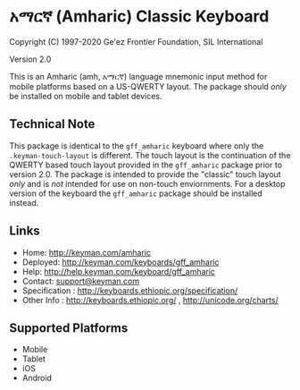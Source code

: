 አማርኛ (Amharic) Classic Keyboard
==============================

Copyright (C) 1997-2020 Ge'ez Frontier Foundation, SIL International

Version 2.0

This is an Amharic (amh, አማርኛ) language mnemonic input method for mobile platforms based on a US-QWERTY layout. The package should *only* be installed on mobile and tablet devices.

Technical Note
--------------
This package is identical to the `gff_amharic` keyboard where only the `.keyman-touch-layout` is different.  The touch layout is the continuation of the QWERTY based touch layout provided in the `gff_amharic` package prior to version 2.0.  The package is intended to provide the "classic" touch layout *only* and is *not* intended for use on non-touch enviornments. For a desktop version of the keyboard the `gff_amharic` package should be installed instead.

Links
-----

 * Home:     <http://keyman.com/amharic>
 * Deployed: <http://keyman.com/keyboards/gff_amharic>
 * Help:     <http://help.keyman.com/keyboard/gff_amharic>
 * Contact:  <support@keyman.com>
 * Specification :  http://keyboards.ethiopic.org/specification/
 * Other Info    :  http://keyboards.ethiopic.org/ , http://unicode.org/charts/

Supported Platforms
-------------------
 * Mobile
 * Tablet
 * iOS
 * Android
